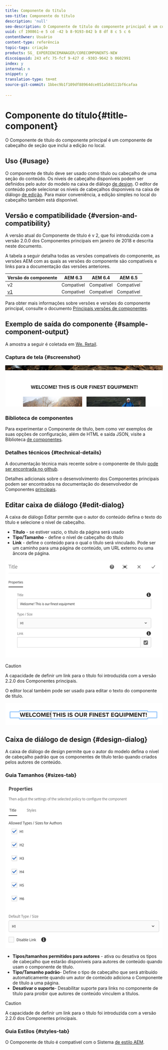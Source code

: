 ```yaml
---
title: Componente do título
seo-title: Componente do título
description: 'null'
seo-description: O Componente de título do componente principal é um componente de cabeçalho de seção que inclui a edição no local.
uuid: cf 190861-e 5 cd -42 b 8-9193-842 b 8 df 8 c 5 c 6
contentOwner: Usuário
content-type: referência
topic-tags: criação
products: SG_ EXPERIENCEMANAGER/CORECOMPONENTS-NEW
discoiquuid: 243 efc 75-fcf 9-427 d -9303-9642 b 0602991
index: y
internal: n
snippet: y
translation-type: tm+mt
source-git-commit: 1bbec9b1f109df88964dce051a58d111bf6cafaa

---
```



# Componente do título{#title-component}

O Componente de título do componente principal é um componente de cabeçalho de seção que inclui a edição no local.

## Uso {#usage}

O componente de título deve ser usado como título ou cabeçalho de uma seção do conteúdo. Os níveis de cabeçalho disponíveis podem ser definidos pelo autor do modelo na caixa de diálogo [de design](#design-dialog). O editor de conteúdo pode selecionar os níveis de cabeçalhos disponíveis na caixa de diálogo [de edição](#edit-dialog). Para maior conveniência, a edição simples no local do cabeçalho também está disponível.

## Versão e compatibilidade {#version-and-compatibility}

A versão atual do Componente de título é v 2, que foi introduzida com a versão 2.0.0 dos Componentes principais em janeiro de 2018 e descrita neste documento.

A tabela a seguir detalha todas as versões compatíveis do componente, as versões AEM com as quais as versões do componente são compatíveis e links para a documentação das versões anteriores.

| Versão do componente | AEM 6.3 | AEM 6.4 | AEM 6.5 |
|---|---|---|---|
| v2 | Compatível | Compatível | Compatível |
| [v1](title-v1.md) | Compatível | Compatível | Compatível |

Para obter mais informações sobre versões e versões do componente principal, consulte o documento [Principais versões de componentes](versions.md).

## Exemplo de saída do componente {#sample-component-output}

A amostra a seguir é coletada em [We. Retail](https://helpx.adobe.com/experience-manager/6-5/sites/developing/using/we-retail.html).

### Captura de tela {#screenshot}

![](assets/chlimage_1-36.png)

### Biblioteca de componentes

Para experimentar o Componente de título, bem como ver exemplos de suas opções de configuração, além de HTML e saída JSON, visite a Biblioteca [de componentes](http://opensource.adobe.com/aem-core-wcm-components/library/title.html).

### Detalhes técnicos {#technical-details}

A documentação técnica mais recente sobre o componente de título [pode ser encontrada no github](https://github.com/adobe/aem-core-wcm-components/blob/master/content/src/content/jcr_root/apps/core/wcm/components/title/v2/title).

Detalhes adicionais sobre o desenvolvimento dos Componentes principais podem ser encontrados na documentação do desenvolvedor de Componentes [principais](developing.md).

## Editar caixa de diálogo {#edit-dialog}

A caixa de diálogo Editar permite que o autor do conteúdo defina o texto do título e selecione o nível de cabeçalho.

* **Título** - se estiver vazio, o título da página será usado
* **Tipo/Tamanho** - define o nível de cabeçalho do título
* **Link** - define o conteúdo para o qual o título será vinculado. Pode ser um caminho para uma página de conteúdo, um URL externo ou uma âncora de página.

![](assets/screenshot_2018-10-19at110055.png)

>[!CAUTION]
>
>A capacidade de definir um link para o título foi introduzida com a versão 2.2.0 dos Componentes principais.

O editor local também pode ser usado para editar o texto do componente de título.

![](assets/chlimage_1-37.png)

## Caixa de diálogo de design {#design-dialog}

A caixa de diálogo de design permite que o autor do modelo defina o nível de cabeçalho padrão que os componentes de título terão quando criados pelos autores de conteúdo.

### Guia Tamanhos {#sizes-tab}

![](assets/screenshot_2018-10-19at110120.png)

* **Tipos/tamanhos permitidos para autores** - ativa ou desativa os tipos de cabeçalho que estarão disponíveis para autores de conteúdo quando usam o componente de título.
* **Tipo/Tamanho padrão**- Define o tipo de cabeçalho que será atribuído automaticamente quando um autor de conteúdo adiciona o Componente de título a uma página.
* **Desativar o suporte**- Desabilitar suporte para links no componente de título para proibir que autores de conteúdo vinculem a títulos.

>[!CAUTION]
>
>A capacidade de definir um link para o título foi introduzida com a versão 2.2.0 dos Componentes principais.

### Guia Estilos {#styles-tab}

O Componente de título é compatível com o Sistema [de estilo AEM](authoring.md#component-styling).